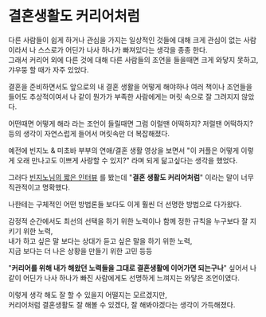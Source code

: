 # 결혼생활도 커리어처럼

다른 사람들이 쉽게 하거나 관심을 가지는 일상적인 것들에 대해 크게 관심이 없는 사람이라서 나 스스로가 어딘가 나사 하나가 빠져있다는 생각을 종종 한다.  
그래서 커리어 외에 다른 것에 대해 다른 사람들의 조언을 들을때면 크게 와닿지 못하고, 갸우뚱 할 때가 자주 있었다.  
  
결혼을 준비하면서도 앞으로의 내 결혼 생활을 어떻게 해야하나 여러 책이나 조언들을 들어도 추상적이여서 나 같이 뭔가가 부족한 사람에게는 머릿 속으로 잘 그려지지 않았다.  
  
어떤때면 어떻게 해라 라는 조언이 들릴때면 그럼 이럴땐 어떡하지? 저럴땐 어떡하지? 등의 생각이 자연스럽게 들어서 머릿속만 더 복잡해졌다.  
  
예전에 빈지노 & 미초바 부부의 연애/결혼 생활 영상을 보면서 "이 커플은 어떻게 이렇게 오래 만나고도 이쁘게 사랑할 수 있지?" 라며 되게 닮고싶다는 생각을 했었다.  

그러다 [빈지노님의 짧은 인터뷰](https://www.youtube.com/shorts/62tub-_q8Yo) 를 봤는데 "**결혼 생활도 커리어처럼**" 이라는 말이 너무 직관적이고 명확했다.  
  
나한테는 구체적인 어떤 방법론들 보다도 이게 훨씬 더 선명한 방법으로 다가왔다.

감정적 순간에서도 최선의 선택을 하기 위한 노력이나
함께 정한 규칙을 누구보다 잘 지키기 위한 노력,  
내가 하고 싶은 말 보다는 상대가 듣고 싶은 말을 하기 위한 노력,  
지금 보다는 더 나은 상황을 만들기 위한 고민 등등  
  
"**커리어를 위해 내가 해왔던 노력들을 그대로 결혼생활에 이어가면 되는구나**" 싶어서 나 같이 어딘가 나사 하나가 빠진 사람에게도 선명하게 느껴지는 와닿은 조언이였다.  
  
이렇게 생각 해도 잘 할 수 있을지 어떨지는 모르겠지만,  
커리어처럼 결혼생활도 잘 해볼 수 있겠다, 잘 해봐야겠다는 생각이 가득해졌다.